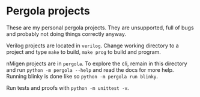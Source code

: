 # Pergola projects

These are my personal pergola projects. They are unsupported, full of bugs and probably not doing things correctly anyway.

Verilog projects are located in `verilog`. Change working directory to a project and type `make` to build, `make prog` to build and program.

nMigen projects are in `pergola`. To explore the cli, remain in this directory and run `python -m pergola --help` and read the docs for more help. Running blinky is done like so `python -m pergola run blinky`.

Run tests and proofs with `python -m unittest -v`.